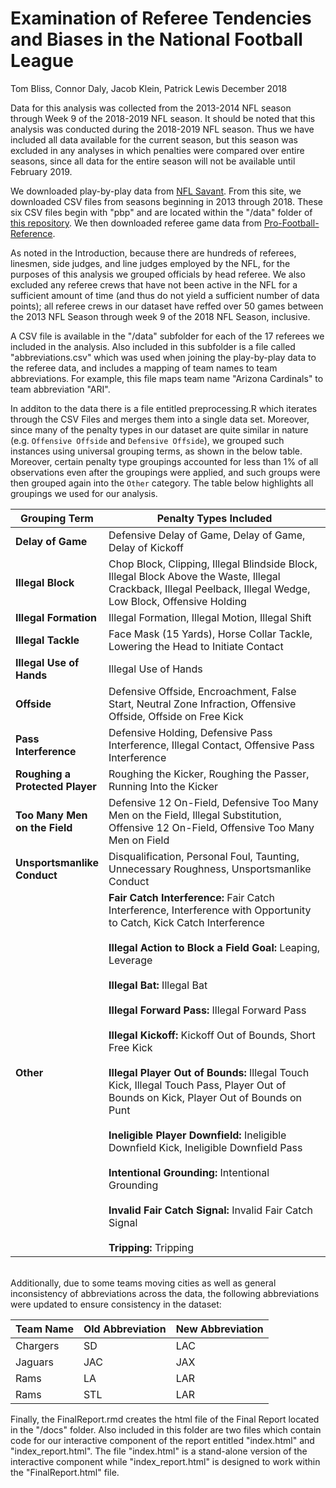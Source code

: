 Examination of Referee Tendencies and Biases in the National Football League
================
Tom Bliss, Connor Daly, Jacob Klein, Patrick Lewis
December 2018

Data for this analysis was collected from the 2013-2014 NFL season through Week 9 of the 2018-2019 NFL season. It should be noted that this analysis was conducted during the 2018-2019 NFL season. Thus we have included all data available for the current season, but this season was excluded in any analyses in which penalties were compared over entire seasons, since all data for the entire season will not be available until February 2019.

We downloaded play-by-play data from [NFL Savant](http://www.nflsavant.com/about.php?fbclid=IwAR3c8IZngQd0eE_0jp3Z401TdZXSBa8E-qEAX8J7J4uC3--CisVr7ZQfjEQ). From this site, we downloaded CSV files from seasons beginning in 2013 through 2018. These six CSV files begin with "pbp" and are located within the "/data" folder of [this repository](https://github.com/JacobK-/referee-visualizations). We then downloaded referee game data from [Pro-Football-Reference](https://www.pro-football-reference.com/officials/index.htm?fbclid=IwAR387n92do_jrcbwKAjKNR2Y_GSGpcnWMGbCbJ7Pwmx7AdpZQRSbmglfSfU).

As noted in the Introduction, because there are hundreds of referees, linesmen, side judges, and line judges employed by the NFL, for the purposes of this analysis we grouped officials by head referee. We also excluded any referee crews that have not been active in the NFL for a sufficient amount of time (and thus do not yield a sufficient number of data points); all referee crews in our dataset have reffed over 50 games between the 2013 NFL Season through week 9 of the 2018 NFL Season, inclusive.

A CSV file is available in the "/data" subfolder for each of the 17 referees we included in the analysis. Also included in this subfolder is a file called "abbreviations.csv" which was used when joining the play-by-play data to the referee data, and includes a mapping of team names to team abbreviations. For example, this file maps team name "Arizona Cardinals" to team abbreviation "ARI".

In additon to the data there is a file entitled preprocessing.R which iterates through the CSV Files and merges them into a single data set. Moreover, since many of the penalty types in our dataset are quite similar in nature (e.g. `Offensive Offside` and `Defensive Offside`), we grouped such instances using universal grouping terms, as shown in the below table. Moreover, certain penalty type groupings accounted for less than 1% of all observations even after the groupings were applied, and such groups were then grouped again into the `Other` category. The table below highlights all groupings we used for our analysis.

<table>
<colgroup>
<col width="17%" />
<col width="82%" />
</colgroup>
<thead>
<tr class="header">
<th>Grouping Term</th>
<th>Penalty Types Included</th>
</tr>
</thead>
<tbody>
<tr class="odd">
<td><strong> Delay of Game </strong></td>
<td>Defensive Delay of Game, Delay of Game, Delay of Kickoff</td>
</tr>
<tr class="even">
<td><strong> Illegal Block </strong></td>
<td>Chop Block, Clipping, Illegal Blindside Block, Illegal Block Above the Waste, Illegal Crackback, Illegal Peelback, Illegal Wedge, Low Block, Offensive Holding</td>
</tr>
<tr class="odd">
<td><strong> Illegal Formation </strong></td>
<td>Illegal Formation, Illegal Motion, Illegal Shift</td>
</tr>
<tr class="even">
<td><strong> Illegal Tackle </strong></td>
<td>Face Mask (15 Yards), Horse Collar Tackle, Lowering the Head to Initiate Contact</td>
</tr>
<tr class="odd">
<td><strong> Illegal Use of Hands </strong></td>
<td>Illegal Use of Hands</td>
</tr>
<tr class="even">
<td><strong> Offside </strong></td>
<td>Defensive Offside, Encroachment, False Start, Neutral Zone Infraction, Offensive Offside, Offside on Free Kick</td>
</tr>
<tr class="odd">
<td><strong> Pass Interference </strong></td>
<td>Defensive Holding, Defensive Pass Interference, Illegal Contact, Offensive Pass Interference</td>
</tr>
<tr class="even">
<td><strong> Roughing a Protected Player </strong></td>
<td>Roughing the Kicker, Roughing the Passer, Running Into the Kicker</td>
</tr>
<tr class="odd">
<td><strong> Too Many Men on the Field </strong></td>
<td>Defensive 12 On-Field, Defensive Too Many Men on the Field, Illegal Substitution, Offensive 12 On-Field, Offensive Too Many Men on Field</td>
</tr>
<tr class="even">
<td><strong> Unsportsmanlike Conduct </strong></td>
<td>Disqualification, Personal Foul, Taunting, Unnecessary Roughness, Unsportsmanlike Conduct</td>
</tr>
<tr class="odd">
<td><strong> Other </strong></td>
<td><strong>Fair Catch Interference:</strong> Fair Catch Interference, Interference with Opportunity to Catch, Kick Catch Interference<br><br><strong>Illegal Action to Block a Field Goal:</strong> Leaping, Leverage<br><br><strong>Illegal Bat:</strong> Illegal Bat<br><br><strong>Illegal Forward Pass:</strong> Illegal Forward Pass<br><br><strong>Illegal Kickoff:</strong> Kickoff Out of Bounds, Short Free Kick<br><br><strong>Illegal Player Out of Bounds:</strong> Illegal Touch Kick, Illegal Touch Pass, Player Out of Bounds on Kick, Player Out of Bounds on Punt <br><br><strong>Ineligible Player Downfield:</strong> Ineligible Downfield Kick, Ineligible Downfield Pass<br><br><strong>Intentional Grounding:</strong> Intentional Grounding<br><br><strong>Invalid Fair Catch Signal:</strong> Invalid Fair Catch Signal<br><br><strong>Tripping:</strong> Tripping</td>
</tr>
</tbody>
</table>

<br> Additionally, due to some teams moving cities as well as general inconsistency of abbreviations across the data, the following abbreviations were updated to ensure consistency in the dataset:

| Team Name | Old Abbreviation | New Abbreviation |
|-----------|------------------|------------------|
| Chargers  | SD               | LAC              |
| Jaguars   | JAC              | JAX              |
| Rams      | LA               | LAR              |
| Rams      | STL              | LAR              |

Finally, the FinalReport.rmd creates the html file of the Final Report located in the "/docs" folder. Also included in this folder are two files which contain code for our interactive component of the report entitled "index.html" and "index\_report.html". The file "index.html" is a stand-alone version of the interactive component while "index\_report.html" is designed to work within the "FinalReport.html" file.
